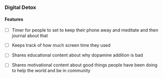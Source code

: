 ### Digital Detox
#### Features
 - [ ] Timer for people to set to keep their phone away and meditate and then journal about that
 - [ ] Keeps track of how much screen time they used
 - [ ] Shares educational content about why dopamine addition is bad
 - [ ] Shares motivational content about good things people have been doing to help the world and be in community

